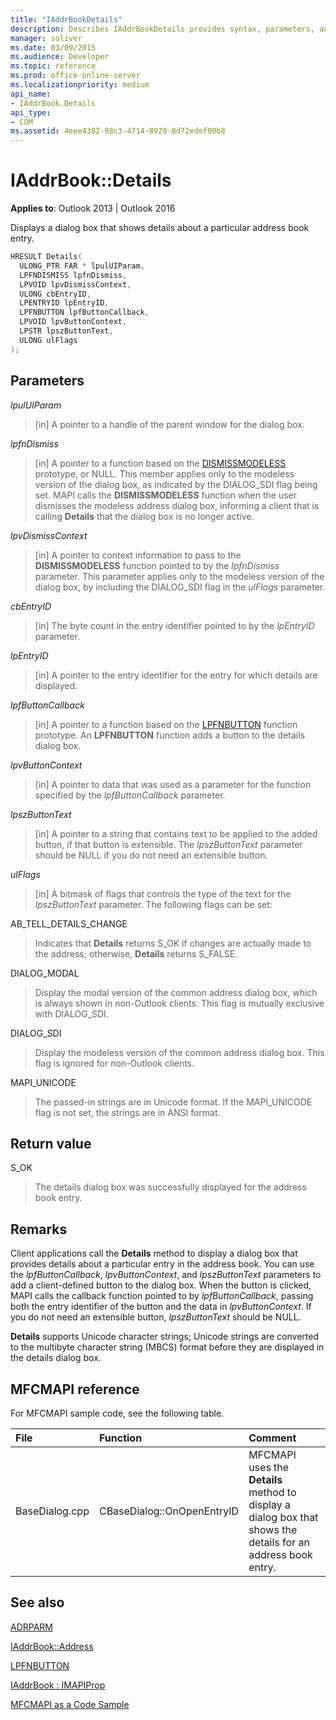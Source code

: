 ```yaml
---
title: "IAddrBookDetails" 
description: Describes IAddrBookDetails provides syntax, parameters, and return value.
manager: soliver
ms.date: 03/09/2015
ms.audience: Developer
ms.topic: reference
ms.prod: office-online-server
ms.localizationpriority: medium
api_name:
- IAddrBook.Details
api_type:
- COM
ms.assetid: 4eee4382-98c3-4714-8920-8d72edef00b8
---
```


# IAddrBook::Details

**Applies to**: Outlook 2013 | Outlook 2016
  
Displays a dialog box that shows details about a particular address book entry.
  
```cpp
HRESULT Details(
  ULONG_PTR FAR * lpulUIParam,
  LPFNDISMISS lpfnDismiss,
  LPVOID lpvDismissContext,
  ULONG cbEntryID,
  LPENTRYID lpEntryID,
  LPFNBUTTON lpfButtonCallback,
  LPVOID lpvButtonContext,
  LPSTR lpszButtonText,
  ULONG ulFlags
);
```

## Parameters

 _lpulUIParam_

> [in] A pointer to a handle of the parent window for the dialog box.

 _lpfnDismiss_
 
> [in] A pointer to a function based on the [DISMISSMODELESS](dismissmodeless.md) prototype, or NULL. This member applies only to the modeless version of the dialog box, as indicated by the DIALOG_SDI flag being set. MAPI calls the **DISMISSMODELESS** function when the user dismisses the modeless address dialog box, informing a client that is calling **Details** that the dialog box is no longer active.

 _lpvDismissContext_
 
> [in] A pointer to context information to pass to the **DISMISSMODELESS** function pointed to by the  _lpfnDismiss_ parameter. This parameter applies only to the modeless version of the dialog box, by including the DIALOG_SDI flag in the _ulFlags_ parameter.

 _cbEntryID_
 
> [in] The byte count in the entry identifier pointed to by the  _lpEntryID_ parameter.

 _lpEntryID_
 
> [in] A pointer to the entry identifier for the entry for which details are displayed.

 _lpfButtonCallback_
 
> [in] A pointer to a function based on the [LPFNBUTTON](lpfnbutton.md) function prototype. An **LPFNBUTTON** function adds a button to the details dialog box.

 _lpvButtonContext_

> [in] A pointer to data that was used as a parameter for the function specified by the _lpfButtonCallback_ parameter.

 _lpszButtonText_

> [in] A pointer to a string that contains text to be applied to the added button, if that button is extensible. The _lpszButtonText_ parameter should be NULL if you do not need an extensible button.

 _ulFlags_

> [in] A bitmask of flags that controls the type of the text for the _lpszButtonText_ parameter. The following flags can be set:

AB_TELL_DETAILS_CHANGE

> Indicates that **Details** returns S_OK if changes are actually made to the address; otherwise, **Details** returns S_FALSE.

DIALOG_MODAL

> Display the modal version of the common address dialog box, which is always shown in non-Outlook clients. This flag is mutually exclusive with DIALOG_SDI.

DIALOG_SDI

> Display the modeless version of the common address dialog box. This flag is ignored for non-Outlook clients.

MAPI_UNICODE

> The passed-in strings are in Unicode format. If the MAPI_UNICODE flag is not set, the strings are in ANSI format.

## Return value

S_OK

> The details dialog box was successfully displayed for the address book entry.

## Remarks

Client applications call the **Details** method to display a dialog box that provides details about a particular entry in the address book. You can use the _lpfButtonCallback_, _lpvButtonContext_, and _lpszButtonText_ parameters to add a client-defined button to the dialog box. When the button is clicked, MAPI calls the callback function pointed to by _lpfButtonCallback_, passing both the entry identifier of the button and the data in _lpvButtonContext_. If you do not need an extensible button, _lpszButtonText_ should be NULL.
  
 **Details** supports Unicode character strings; Unicode strings are converted to the multibyte character string (MBCS) format before they are displayed in the details dialog box.
  
## MFCMAPI reference

For MFCMAPI sample code, see the following table.
  
|**File**|**Function**|**Comment**|
|:-----|:-----|:-----|
|BaseDialog.cpp  <br/> |CBaseDialog::OnOpenEntryID  <br/> |MFCMAPI uses the **Details** method to display a dialog box that shows the details for an address book entry. |

## See also

[ADRPARM](adrparm.md)

[IAddrBook::Address](iaddrbook-address.md)

[LPFNBUTTON](lpfnbutton.md)

[IAddrBook : IMAPIProp](iaddrbookimapiprop.md)

[MFCMAPI as a Code Sample](mfcmapi-as-a-code-sample.md)
